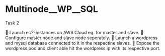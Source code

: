 # Multinode__WP__SQL

Task 2

📜 Launch ec2-instances on AWS Cloud eg. for master and slave.
📜 Configure master node and slave node seperately.
📜 Launch a wordpress and mysql database connected to it in the respectine slaves. 
📜 Expose the wordpress pod and client able hit the wordpress ip with its respective port.


